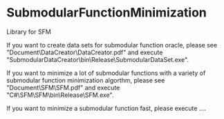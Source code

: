 # SubmodularFunctionMinimization
Library for SFM

If you want to create data sets for submodular function oracle,
please see "Document\DataCreator\DataCreator.pdf"
and execute "SubmodularDataCreator\bin\Release\SubmodularDataSet.exe".

If you want to minimize a lot of submodular functions with
a variety of submodular function minimization algorthm,
please see "Document\SFM\SFM.pdf"
and execute "C#\SFM\SFM\bin\Release\SFM.exe".

If you want to minimize a submodular function fast,
please execute ....
